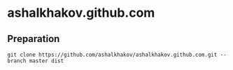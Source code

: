 ashalkhakov.github.com
======================

Preparation
-----------

````
git clone https://github.com/ashalkhakov/ashalkhakov.github.com.git --branch master dist
````
